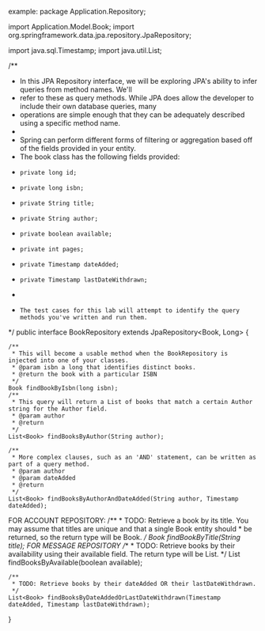 example:
package Application.Repository;

import Application.Model.Book;
import org.springframework.data.jpa.repository.JpaRepository;

import java.sql.Timestamp;
import java.util.List;

/**
 * In this JPA Repository interface, we will be exploring JPA's ability to infer queries from method names. We'll
 * refer to these as query methods. While JPA does allow the developer to include their own database queries, many
 * operations are simple enough that they can be adequately described using a specific method name.
 *
 * Spring can perform different forms of filtering or aggregation based off of the fields provided in your entity.
 * The book class has the following fields provided:
 *     private long id;
 *     private long isbn;
 *     private String title;
 *     private String author;
 *     private boolean available;
 *     private int pages;
 *     private Timestamp dateAdded;
 *     private Timestamp lastDateWithdrawn;
 *
 *     The test cases for this lab will attempt to identify the query methods you've written and run them.
 */
public interface BookRepository extends JpaRepository<Book, Long> {

    /**
     * This will become a usable method when the BookRepository is injected into one of your classes.
     * @param isbn a long that identifies distinct books.
     * @return the book with a particular ISBN
     */
    Book findBookByIsbn(long isbn);
    /**
     * This query will return a List of books that match a certain Author string for the Author field.
     * @param author
     * @return
     */
    List<Book> findBooksByAuthor(String author);

    /**
     * More complex clauses, such as an 'AND' statement, can be written as part of a query method.
     * @param author
     * @param dateAdded
     * @return
     */
    List<Book> findBooksByAuthorAndDateAdded(String author, Timestamp dateAdded);
FOR ACCOUNT REPOSITORY:
    /**
     * TODO: Retrieve a book by its title. You may assume that titles are unique and that a single Book entity should
     * be returned, so the return type will be Book.
     */
    Book findBookByTitle(String title);
FOR MESSAGE REPOSITORY
    /**
     * TODO: Retrieve books by their availability using their available field. The return type will be List<Book>.
     */
    List<Book> findBooksByAvailable(boolean available);

    /**
     * TODO: Retrieve books by their dateAdded OR their lastDateWithdrawn.
     */
    List<Book> findBooksByDateAddedOrLastDateWithdrawn(Timestamp dateAdded, Timestamp lastDateWithdrawn);

}